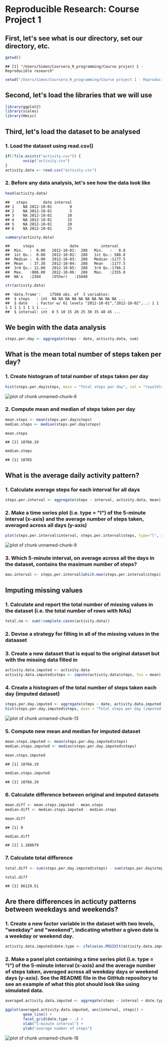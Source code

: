 Reproducible Research: Course Project 1
=============================================

## First, let's see what is our directory, set our directory, etc.

```r
getwd()
```

```
## [1] "/Users/Simon/Coursera_R_programming/Course project 1 - Reproducible research"
```

```r
setwd("/Users/Simon/Coursera_R_programming/Course project 1 - Reproducible research")
```

## Second, let's load the libraries that we will use

```r
library(ggplot2)
library(scales)
library(Hmisc)
```

## Third, let's load the dataset to be analysed
### 1. Load the dataset using read.csv()

```r
if(!file.exists("activity.csv")) {
        unzip("activity.csv")
}
activity.data <- read.csv("activity.csv")
```

### 2. Before any data analysis, let's see how the data look like

```r
head(activity.data)
```

```
##   steps       date interval
## 1    NA 2012-10-01        0
## 2    NA 2012-10-01        5
## 3    NA 2012-10-01       10
## 4    NA 2012-10-01       15
## 5    NA 2012-10-01       20
## 6    NA 2012-10-01       25
```

```r
summary(activity.data)
```

```
##      steps                date          interval     
##  Min.   :  0.00   2012-10-01:  288   Min.   :   0.0  
##  1st Qu.:  0.00   2012-10-02:  288   1st Qu.: 588.8  
##  Median :  0.00   2012-10-03:  288   Median :1177.5  
##  Mean   : 37.38   2012-10-04:  288   Mean   :1177.5  
##  3rd Qu.: 12.00   2012-10-05:  288   3rd Qu.:1766.2  
##  Max.   :806.00   2012-10-06:  288   Max.   :2355.0  
##  NA's   :2304     (Other)   :15840
```

```r
str(activity.data)
```

```
## 'data.frame':	17568 obs. of  3 variables:
##  $ steps   : int  NA NA NA NA NA NA NA NA NA NA ...
##  $ date    : Factor w/ 61 levels "2012-10-01","2012-10-02",..: 1 1 1 1 1 1 1 1 1 1 ...
##  $ interval: int  0 5 10 15 20 25 30 35 40 45 ...
```

## We begin with the data analysis

```r
steps.per.day <- aggregate(steps ~ date, activity.data, sum)
```

## What is the mean total number of steps taken per day?
### 1. Create histogram of total number of steps taken per day

```r
hist(steps.per.day$steps, main = "Total steps per day", col = "royalblue", xlab = "Number of steps")
```

![plot of chunk unnamed-chunk-6](figure/unnamed-chunk-6-1.png)

### 2. Compute mean and median of steps taken per day

```r
mean.steps <- mean(steps.per.day$steps)
median.steps <- median(steps.per.day$steps)

mean.steps
```

```
## [1] 10766.19
```

```r
median.steps
```

```
## [1] 10765
```

## What is the average daily activity pattern?
### 1. Calculate average steps for each interval for all days

```r
steps.per.interval <- aggregate(steps ~ interval, activity.data, mean)
```

### 2. Make a time series plot (i.e. type = "l") of the 5-minute interval (x-axis) and the average number of steps taken, averaged across all days (y-axis)

```r
plot(steps.per.interval$interval, steps.per.interval$steps, type="l", xlab = "Interval", ylab = "Number of Steps",main = "Average Number of Steps per Day by Interval")
```

![plot of chunk unnamed-chunk-9](figure/unnamed-chunk-9-1.png)

### 3. Which 5-minute interval, on average across all the days in the dataset, contains the maximum number of steps?

```r
max.interval <- steps.per.interval[which.max(steps.per.interval$steps), 1]
```

## Imputing missing values
### 1. Calculate and report the total number of missing values in the dataset (i.e. the total number of rows with NAs)

```r
total.na <- sum(!complete.cases(activity.data))
```

### 2. Devise a strategy for filling in all of the missing values in the dataaset
### 3. Create a new dataset that is equal to the original dataset but with the missing data filled in

```r
activity.data.imputed <- activity.data
activity.data.imputed$steps <- impute(activity.data$steps, fun = mean)
```

### 4. Create a histogram of the total number of steps taken each day (imputed dataset)

```r
steps.per.day.imputed <- aggregate(steps ~ date, activity.data.imputed, sum)
hist(steps.per.day.imputed$steps, main = "Total steps per day (imputed)", col = "red", xlab = "Number of steps")
```

![plot of chunk unnamed-chunk-13](figure/unnamed-chunk-13-1.png)

### 5. Compute new mean and median for imputed dataset

```r
mean.steps.imputed <- mean(steps.per.day.imputed$steps)
median.steps.imputed <- median(steps.per.day.imputed$steps)

mean.steps.imputed
```

```
## [1] 10766.19
```

```r
median.steps.imputed
```

```
## [1] 10766.19
```

### 6. Calculate difference between original and imputed datasets

```r
mean.diff <- mean.steps.imputed - mean.steps
median.diff <- median.steps.imputed - median.steps

mean.diff
```

```
## [1] 0
```

```r
median.diff
```

```
## [1] 1.188679
```

### 7. Calculate total difference

```r
total.diff <- sum(steps.per.day.imputed$steps) - sum(steps.per.day$steps)

total.diff
```

```
## [1] 86129.51
```

## Are there differences in acticuty patterns between weekdays and weekends?
### 1. Create a new factor variable in the dataset with two levels, "weekday" and "weekend", indicating whether a given date is a weekday or weekend day.

```r
activity.data.imputed$date.type <- ifelse(as.POSIXlt(activity.data.imputed$date)$wday %in% c(0,6), 'weekend', 'weekday')
```

### 2. Make a panel plot containing a time series plot (i.e. type = "l") of the 5-minute interval (x-axis) and the average number of steps taken, averaged across all weekday days or weekend days (y-axis). See the README file in the GitHub repository to see an example of what this plot should look like using simulated data.

```r
averaged.activity.data.imputed <- aggregate(steps ~ interval + date.type, data = activity.data.imputed, mean)

ggplot(averaged.activity.data.imputed, aes(interval, steps)) +
        geom_line() + 
        facet_grid(date.type ~ .) + 
        xlab("5-minute interval") + 
        ylab("avarage number of steps")
```

![plot of chunk unnamed-chunk-18](figure/unnamed-chunk-18-1.png)

